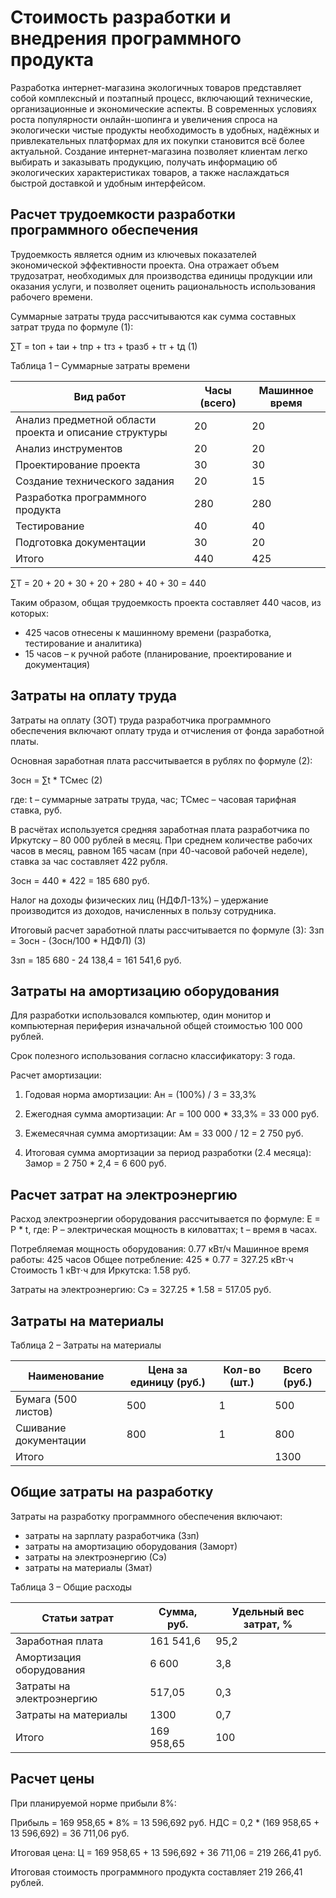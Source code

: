 # Стоимость разработки и внедрения программного продукта

Разработка интернет-магазина экологичных товаров представляет собой комплексный и поэтапный процесс, включающий технические, организационные и экономические аспекты. В современных условиях роста популярности онлайн-шопинга и увеличения спроса на экологически чистые продукты необходимость в удобных, надёжных и привлекательных платформах для их покупки становится всё более актуальной. Создание интернет-магазина позволяет клиентам легко выбирать и заказывать продукцию, получать информацию об экологических характеристиках товаров, а также наслаждаться быстрой доставкой и удобным интерфейсом.

## Расчет трудоемкости разработки программного обеспечения

Трудоемкость является одним из ключевых показателей экономической эффективности проекта. Она отражает объем трудозатрат, необходимых для производства единицы продукции или оказания услуги, и позволяет оценить рациональность использования рабочего времени. 

Суммарные затраты труда рассчитываются как сумма составных затрат труда по формуле (1):

∑T = tоп + tаи + tпр + tтз + tразб + tт + tд (1)

Таблица 1 – Суммарные затраты времени

| Вид работ | Часы (всего) | Машинное время |
|-----------|--------------|----------------|
| Анализ предметной области проекта и описание структуры | 20 | 20 |
| Анализ инструментов | 20 | 20 |
| Проектирование проекта | 30 | 30 |
| Создание технического задания | 20 | 15 |
| Разработка программного продукта | 280 | 280 |
| Тестирование | 40 | 40 |
| Подготовка документации | 30 | 20 |
| Итого | 440 | 425 |

∑T = 20 + 20 + 30 + 20 + 280 + 40 + 30 = 440

Таким образом, общая трудоемкость проекта составляет 440 часов, из которых:
- 425 часов отнесены к машинному времени (разработка, тестирование и аналитика)
- 15 часов – к ручной работе (планирование, проектирование и документация)

## Затраты на оплату труда

Затраты на оплату (ЗОТ) труда разработчика программного обеспечения включают оплату труда и отчисления от фонда заработной платы.

Основная заработная плата рассчитывается в рублях по формуле (2):

Зосн = ∑t * TCмес (2)

где:
t – суммарные затраты труда, час;
TCмес – часовая тарифная ставка, руб.

В расчётах используется средняя заработная плата разработчика по Иркутску – 80 000 рублей в месяц. При среднем количестве рабочих часов в месяц, равном 165 часам (при 40-часовой рабочей неделе), ставка за час составляет 422 рубля.

Зосн = 440 * 422 = 185 680 руб.

Налог на доходы физических лиц (НДФЛ-13%) – удержание производится из доходов, начисленных в пользу сотрудника.

Итоговый расчет заработной платы рассчитывается по формуле (3):
Ззп = Зосн - (Зосн/100 * НДФЛ) (3)

Ззп = 185 680 - 24 138,4 = 161 541,6 руб.

## Затраты на амортизацию оборудования

Для разработки использовался компьютер, один монитор и компьютерная периферия изначальной общей стоимостью 100 000 рублей.

Срок полезного использования согласно классификатору: 3 года.

Расчет амортизации:
1. Годовая норма амортизации:
   Ан = (100%) / 3 = 33,3%

2. Ежегодная сумма амортизации:
   Аг = 100 000 * 33,3% = 33 000 руб.

3. Ежемесячная сумма амортизации:
   Ам = 33 000 / 12 = 2 750 руб.

4. Итоговая сумма амортизации за период разработки (2.4 месяца):
   Замор = 2 750 * 2,4 = 6 600 руб.

## Расчет затрат на электроэнергию

Расход электроэнергии оборудования рассчитывается по формуле:
E = P * t, где:
P – электрическая мощность в киловаттах;
t – время в часах.

Потребляемая мощность оборудования: 0.77 кВт/ч
Машинное время работы: 425 часов
Общее потребление: 425 * 0.77 = 327.25 кВт⋅ч
Стоимость 1 кВт⋅ч для Иркутска: 1.58 руб.

Затраты на электроэнергию:
Сэ = 327.25 * 1.58 = 517.05 руб.

## Затраты на материалы

Таблица 2 – Затраты на материалы

| Наименование | Цена за единицу (руб.) | Кол-во (шт.) | Всего (руб.) |
|--------------|------------------------|---------------|--------------|
| Бумага (500 листов) | 500 | 1 | 500 |
| Сшивание документации | 800 | 1 | 800 |
| Итого | | | 1300 |

## Общие затраты на разработку

Затраты на разработку программного обеспечения включают:
- затраты на зарплату разработчика (Ззп)
- затраты на амортизацию оборудования (Заморт)
- затраты на электроэнергию (Сэ)
- затраты на материалы (Змат)

Таблица 3 – Общие расходы

| Статьи затрат | Сумма, руб. | Удельный вес затрат, % |
|---------------|-------------|----------------------|
| Заработная плата | 161 541,6 | 95,2 |
| Амортизация оборудования | 6 600 | 3,8 |
| Затраты на электроэнергию | 517,05 | 0,3 |
| Затраты на материалы | 1300 | 0,7 |
| Итого | 169 958,65 | 100 |

## Расчет цены

При планируемой норме прибыли 8%:

Прибыль = 169 958,65 * 8% = 13 596,692 руб.
НДС = 0,2 * (169 958,65 + 13 596,692) = 36 711,06 руб.

Итоговая цена:
Ц = 169 958,65 + 13 596,692 + 36 711,06 = 219 266,41 руб.

Итоговая стоимость программного продукта составляет 219 266,41 рублей.